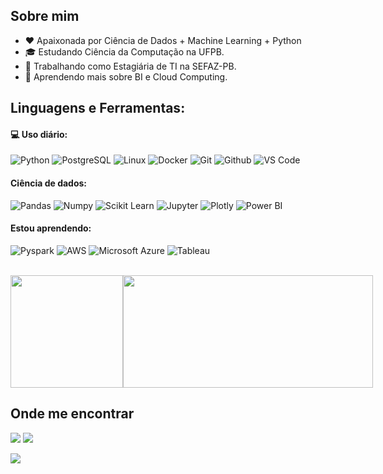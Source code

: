 ## Sobre mim

- ❤️ Apaixonada por Ciência de Dados + Machine Learning + Python
- 🎓 Estudando Ciência da Computação na UFPB.
- 💼 Trabalhando como Estagiária de TI na SEFAZ-PB.
- 🌱 Aprendendo mais sobre BI e Cloud Computing.

## **Linguagens e Ferramentas:**

#### 💻 Uso diário:
 ![Python](https://img.shields.io/badge/-Python-black?style=flat-square&logo=Python)
 ![PostgreSQL](https://img.shields.io/badge/-PostgreSQL-black?style=flat-square&logo=PostgreSQL)
 ![Linux](https://img.shields.io/badge/-Linux-black?style=flat-square&logo=Linux)
 ![Docker](https://img.shields.io/badge/-Docker-black?style=flat-square&logo=Docker)
 ![Git](https://img.shields.io/badge/-Git-black?style=flat-square&logo=Git)
 ![Github](https://img.shields.io/badge/-Github-black?style=flat-square&logo=Github)
 ![VS Code](https://img.shields.io/badge/-VS%20Code-black?style=flat-square&logo=visual-studio-code)
 
#### Ciência de dados:
 ![Pandas](https://img.shields.io/badge/-Pandas-black?style=flat-square&logo=Pandas)
 ![Numpy](https://img.shields.io/badge/-Numpy-black?style=flat-square&logo=Numpy)
 ![Scikit Learn](https://img.shields.io/badge/-Scikit%20Learn-black?style=flat-square&logo=scikit-learn)
 ![Jupyter](https://img.shields.io/badge/-Jupyter-black?style=flat-square&logo=Jupyter)
 ![Plotly](https://img.shields.io/badge/-Plotly-black?style=flat-square&logo=Plotly)
 ![Power BI](https://img.shields.io/badge/-Power%20BI-black?style=plastic&logo=Power-BI)


#### Estou aprendendo:

![Pyspark](https://img.shields.io/badge/-Pyspark-black?style=flat-square&logo=Apache-Spark)
![AWS](https://img.shields.io/badge/-AWS-black?style=flat-square&logo=Amazon-AWS)
![Microsoft Azure](https://img.shields.io/badge/-Azure-black?style=flat-square&logo=Microsoft-Azure)
![Tableau](https://img.shields.io/badge/-Tableau-black?style=plastic&logo=Tableau)


<br/>
<div style="display: flex;">
  <a href="https://github.com/Eduarda-Donato" title="Perfil da Eduarda Donato">
    <img height="180em" src="https://github-readme-stats.vercel.app/api?username=Eduarda-Donato&theme=dracula&show_icons=true" />
  </a>
  <a href="https://github.com/Eduarda-Donato">
    <img height="180em" width="400em" src="https://github-readme-stats.vercel.app/api/top-langs/?username=Eduarda-Donato&layout=compact&langs_count=7&theme=dracula"/>
  </a>
</div>


## Onde me encontrar

<a href="https://www.linkedin.com/in/eduardadonato012/" target="_blank"><img src="https://img.shields.io/badge/-LinkedIn-%230077B5?style=for-the-badge&logo=linkedin&logoColor=white" target="_blank"></a> 
<a href="mailto:meduardaribeiro0202@gmail.com"><img src="https://img.shields.io/badge/Gmail-D14836?style=for-the-badge&logo=gmail&logoColor=white" target="_blank"></a>

![](https://komarev.com/ghpvc/?username=iuricode&color=006bed)
